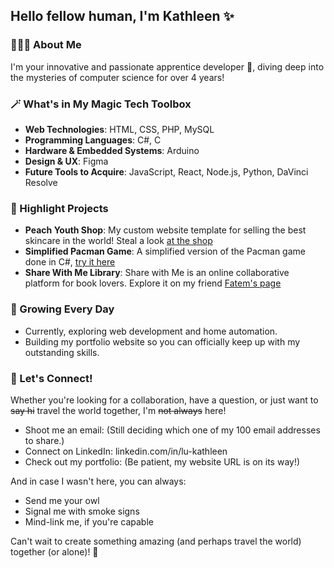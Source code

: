 ## Hello fellow human, I'm Kathleen ✨

### 👩🏻‍💻 About Me

I'm your innovative and passionate apprentice developer 🎨, diving deep into the mysteries of computer science for over 4 years!

### 🪄 What's in My Magic Tech Toolbox

- **Web Technologies**: HTML, CSS, PHP, MySQL
- **Programming Languages**: C#, C
- **Hardware & Embedded Systems**: Arduino
- **Design & UX**: Figma
- **Future Tools to Acquire**: JavaScript, React, Node.js, Python, DaVinci Resolve

### 📌 Highlight Projects

- **Peach Youth Shop**: My custom website template for selling the best skincare in the world! Steal a look [at the shop](https://github.com/cyberkathleen/peachYouth-skincare-shop)
- **Simplified Pacman Game**: A simplified version of the Pacman game done in C#, [try it here](https://github.com/cyberkathleen/pacman-made-simple)
- **Share With Me Library**: Share with Me is an online collaborative platform for book lovers. Explore it on my friend [Fatem's page](https://github.com/fatemzh/Book-blog)

### 🌱 Growing Every Day

- Currently, exploring web development and home automation.
- Building my portfolio website so you can officially keep up with my outstanding skills.

### 💌 Let's Connect!

Whether you're looking for a collaboration, have a question, or just want to ~~say hi~~ travel the world together, I'm ~~not always~~ here!

- Shoot me an email: (Still deciding which one of my 100 email addresses to share.)
- Connect on LinkedIn: linkedin.com/in/lu-kathleen
- Check out my portfolio: (Be patient, my website URL is on its way!)

And in case I wasn't here, you can always:

- Send me your owl
- Signal me with smoke signs
- Mind-link me, if you're capable

Can't wait to create something amazing (and perhaps travel the world) together (or alone)! 🚀
